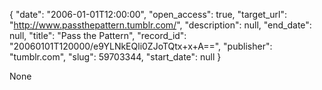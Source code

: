 {
  "date": "2006-01-01T12:00:00", 
  "open_access": true, 
  "target_url": "http://www.passthepattern.tumblr.com/", 
  "description": null, 
  "end_date": null, 
  "title": "Pass the Pattern", 
  "record_id": "20060101T120000/e9YLNkEQli0ZJoTQtx+x+A==", 
  "publisher": "tumblr.com", 
  "slug": 59703344, 
  "start_date": null
}

None